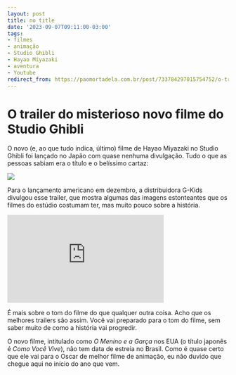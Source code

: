 ```yaml
---
layout: post
title: no title
date: '2023-09-07T09:11:00-03:00'
tags:
- filmes
- animação
- Studio Ghibli
- Hayao Miyazaki
- aventura
- Youtube
redirect_from: https://paomortadela.com.br/post/733784297015754752/o-trailer-do-misterioso-novo-filme-do-studio
---
```

# O trailer do misterioso novo filme do Studio Ghibli

O novo (e, ao que tudo indica, último) filme de Hayao Miyazaki no Studio Ghibli foi lançado no Japão com quase nenhuma divulgação. Tudo o que as pessoas sabiam era o título e o belíssimo cartaz:

![](https://64.media.tumblr.com/8e95edd39de16d46490f2b1f315785c4/e0c394103cf3d1b5-50/s640x960/96f6307f94d7e282694aa8fbe76272d4cdf43d4d.jpg)

Para o lançamento americano em dezembro, a distribuidora G-Kids divulgou esse trailer, que mostra algumas das imagens estonteantes que os filmes do estúdio costumam ter, mas muito pouco sobre a história.

<iframe width="356" height="200" id="youtube_iframe" src="https://www.youtube.com/embed/f7EDFdA10pg?feature=oembed&amp;enablejsapi=1&amp;origin=https://safe.txmblr.com&amp;wmode=opaque" frameborder="0" allow="accelerometer; autoplay; clipboard-write; encrypted-media; gyroscope; picture-in-picture; web-share" allowfullscreen title="THE BOY AND THE HERON | Official Teaser Trailer"></iframe>

É mais sobre o tom do filme do que qualquer outra coisa. Acho que os melhores trailers são assim. Você vai preparado para o tom do filme, sem saber muito de como a história vai progredir.

O novo filme, intitulado como _O Menino e a Garça_ nos EUA (o título japonês é _Como Você Vive_), não tem data de estreia no Brasil. Como é quase certo que ele vai para o Oscar de melhor filme de animação, eu não duvido que chegue aqui no início do ano que vem.

